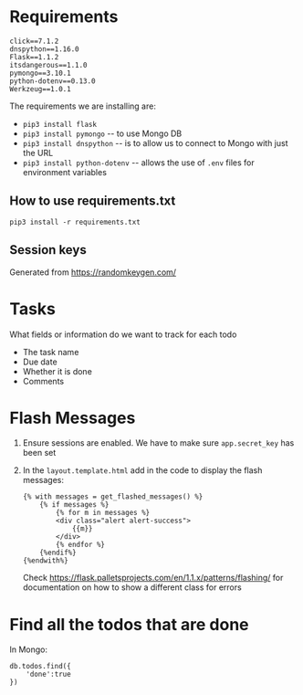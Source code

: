 # Requirements

```
click==7.1.2
dnspython==1.16.0
Flask==1.1.2
itsdangerous==1.1.0
pymongo==3.10.1
python-dotenv==0.13.0
Werkzeug==1.0.1
```

The requirements we are installing are:

* `pip3 install flask`
* `pip3 install pymongo` -- to use Mongo DB
* `pip3 install dnspython` -- is to allow us to connect to Mongo with just the URL
* `pip3 install python-dotenv` -- allows the use of `.env` files for environment variables

## How to use requirements.txt
```
pip3 install -r requirements.txt
```
## Session keys
Generated from https://randomkeygen.com/

# Tasks
What fields or information do we want to track for each todo
* The task name
* Due date
* Whether it is done
* Comments

# Flash Messages
1. Ensure sessions are enabled. We have to make sure `app.secret_key` has been set

2. In the `layout.template.html` add in the code to display the flash messages:

    ```
    {% with messages = get_flashed_messages() %}
        {% if messages %}
            {% for m in messages %}
            <div class="alert alert-success">
                {{m}}
            </div>
            {% endfor %}
        {%endif%}
    {%endwith%}
    ```

    Check https://flask.palletsprojects.com/en/1.1.x/patterns/flashing/ for documentation
    on how to show a different class for errors

# Find all the todos that are done

In Mongo:
```
db.todos.find({
    'done':true
})
```